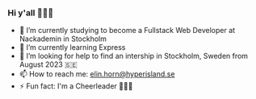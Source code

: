 ### Hi y'all 🙋🏼‍♀️

- 🔭 I’m currently studying to become a Fullstack Web Developer at Nackademin in Stockholm
- 🌱 I’m currently learning Express
- 🤔 I’m looking for help to find an intership in Stockholm, Sweden from August 2023 🇸🇪
- 📫 How to reach me: elin.horn@hyperisland.se
- ⚡ Fun fact: I'm a Cheerleader 🤸🏼‍♀️ 
